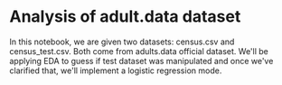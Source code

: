# Analysis of adult.data dataset

In this notebook, we are given two datasets: census.csv and census_test.csv. Both come from adults.data official dataset. 
We'll be applying EDA to guess if test dataset was manipulated and once we've clarified that, we'll implement a logistic regression mode.
